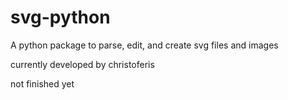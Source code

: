 # svg-python

A python package to parse, edit, and create svg files and images


currently developed by christoferis

not finished yet
